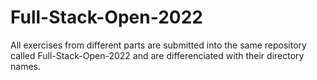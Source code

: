 # Full-Stack-Open-2022

All exercises from different parts are submitted into the same repository called Full-Stack-Open-2022 and are differenciated with their directory names.
